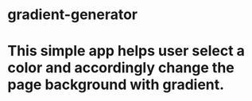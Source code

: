 # gradient-generator 
# This simple app helps user select a color and accordingly change the page background with gradient.
